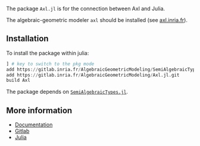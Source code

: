 The package `Axl.jl` is for the connection between Axl and Julia. 

The algebraic-geometric modeler `axl` should be installed (see [axl.inria.fr](http://axl.inria.fr)). 

## Installation

To install the package within julia:

```julia
] # key to switch to the pkg mode
add https://gitlab.inria.fr/AlgebraicGeometricModeling/SemiAlgebraicTypes.jl.git
add https://gitlab.inria.fr/AlgebraicGeometricModeling/Axl.jl.git
build Axl
```

The package depends on [`SemiAlgebraicTypes.jl`](https://gitlab.inria.fr/AlgebraicGeometricModeling/SemiAlgebraicTypes.jl).
    
## More information

- [Documentation](http://axl.inria.fr/doc/Axl.jl/)
- [Gitlab](https://gitlab.inria.fr/AlgebraicGeometricModeling/Axl.jl)
- [Julia](https://julialang.org/)
